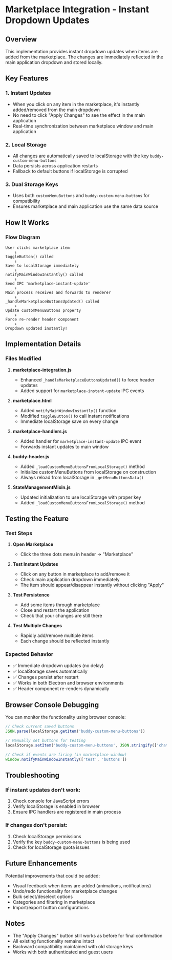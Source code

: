 # Marketplace Integration - Instant Dropdown Updates

## Overview
This implementation provides instant dropdown updates when items are added from the marketplace. The changes are immediately reflected in the main application dropdown and stored locally.

## Key Features

### 1. **Instant Updates**
- When you click on any item in the marketplace, it's instantly added/removed from the main dropdown
- No need to click "Apply Changes" to see the effect in the main application
- Real-time synchronization between marketplace window and main application

### 2. **Local Storage**
- All changes are automatically saved to localStorage with the key `buddy-custom-menu-buttons`
- Data persists across application restarts
- Fallback to default buttons if localStorage is corrupted

### 3. **Dual Storage Keys**
- Uses both `customMenuButtons` and `buddy-custom-menu-buttons` for compatibility
- Ensures marketplace and main application use the same data source

## How It Works

### Flow Diagram
```
User clicks marketplace item
    ↓
toggleButton() called
    ↓
Save to localStorage immediately
    ↓
notifyMainWindowInstantly() called
    ↓
Send IPC 'marketplace-instant-update'
    ↓
Main process receives and forwards to renderer
    ↓
_handleMarketplaceButtonsUpdated() called
    ↓
Update customMenuButtons property
    ↓
Force re-render header component
    ↓
Dropdown updated instantly!
```

## Implementation Details

### Files Modified

1. **marketplace-integration.js**
   - Enhanced `_handleMarketplaceButtonsUpdated()` to force header updates
   - Added support for `marketplace-instant-update` IPC events

2. **marketplace.html**
   - Added `notifyMainWindowInstantly()` function
   - Modified `toggleButton()` to call instant notifications
   - Immediate localStorage save on every change

3. **marketplace-handlers.js**
   - Added handler for `marketplace-instant-update` IPC event
   - Forwards instant updates to main window

4. **buddy-header.js**
   - Added `_loadCustomMenuButtonsFromLocalStorage()` method
   - Initialize customMenuButtons from localStorage on construction
   - Always reload from localStorage in `_getMenuButtonsData()`

5. **StateManagementMixin.js**
   - Updated initialization to use localStorage with proper key
   - Added `_loadCustomMenuButtonsFromLocalStorage()` method

## Testing the Feature

### Test Steps
1. **Open Marketplace**
   - Click the three dots menu in header → "Marketplace"

2. **Test Instant Updates**
   - Click on any button in marketplace to add/remove it
   - Check main application dropdown immediately
   - The item should appear/disappear instantly without clicking "Apply"

3. **Test Persistence**
   - Add some items through marketplace
   - Close and restart the application
   - Check that your changes are still there

4. **Test Multiple Changes**
   - Rapidly add/remove multiple items
   - Each change should be reflected instantly

### Expected Behavior
- ✅ Immediate dropdown updates (no delay)
- ✅ localStorage saves automatically
- ✅ Changes persist after restart
- ✅ Works in both Electron and browser environments
- ✅ Header component re-renders dynamically

## Browser Console Debugging

You can monitor the functionality using browser console:

```javascript
// Check current saved buttons
JSON.parse(localStorage.getItem('buddy-custom-menu-buttons'))

// Manually set buttons for testing
localStorage.setItem('buddy-custom-menu-buttons', JSON.stringify(['chat', 'history', 'audio-window']))

// Check if events are firing (in marketplace window)
window.notifyMainWindowInstantly(['test', 'buttons'])
```

## Troubleshooting

### If instant updates don't work:
1. Check console for JavaScript errors
2. Verify localStorage is enabled in browser
3. Ensure IPC handlers are registered in main process

### If changes don't persist:
1. Check localStorage permissions
2. Verify the key `buddy-custom-menu-buttons` is being used
3. Check for localStorage quota issues

## Future Enhancements

Potential improvements that could be added:
- Visual feedback when items are added (animations, notifications)
- Undo/redo functionality for marketplace changes
- Bulk select/deselect options
- Categories and filtering in marketplace
- Import/export button configurations

## Notes

- The "Apply Changes" button still works as before for final confirmation
- All existing functionality remains intact
- Backward compatibility maintained with old storage keys
- Works with both authenticated and guest users
